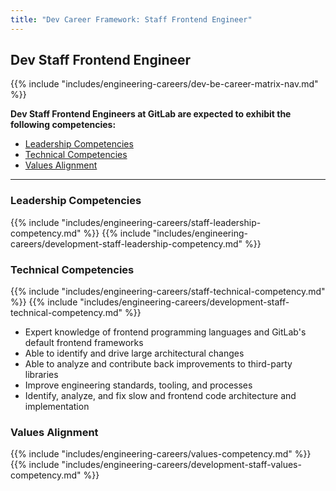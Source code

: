 ```yaml
---
title: "Dev Career Framework: Staff Frontend Engineer"
---
```


## Dev Staff Frontend Engineer

{{% include "includes/engineering-careers/dev-be-career-matrix-nav.md" %}}

**Dev Staff Frontend Engineers at GitLab are expected to exhibit the following competencies:**

- [Leadership Competencies](#leadership-competencies)
- [Technical Competencies](#technical-competencies)
- [Values Alignment](#values-alignment)

---

### Leadership Competencies

{{% include "includes/engineering-careers/staff-leadership-competency.md" %}}
{{% include "includes/engineering-careers/development-staff-leadership-competency.md" %}}

### Technical Competencies

{{% include "includes/engineering-careers/staff-technical-competency.md" %}}
{{% include "includes/engineering-careers/development-staff-technical-competency.md" %}}

- Expert knowledge of frontend programming languages and GitLab's default frontend frameworks
- Able to identify and drive large architectural changes
- Able to analyze and contribute back improvements to third-party libraries
- Improve engineering standards, tooling, and processes
- Identify, analyze, and fix slow and frontend code architecture and implementation

### Values Alignment

{{% include "includes/engineering-careers/values-competency.md" %}}
{{% include "includes/engineering-careers/development-staff-values-competency.md" %}}
